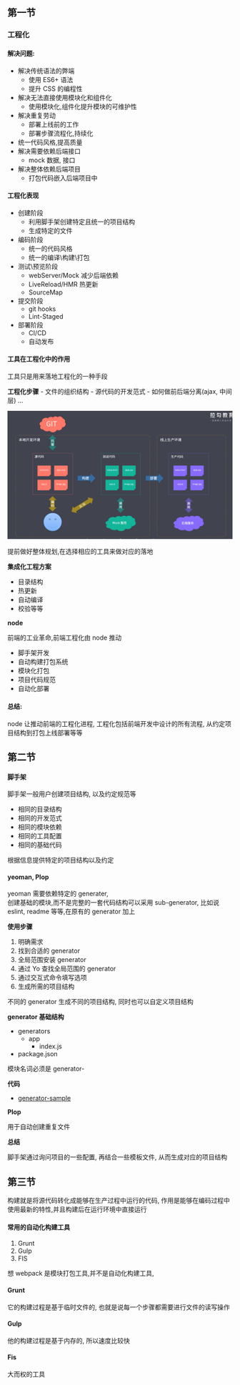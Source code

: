 ## 第一节

### 工程化

#### 解决问题:

- 解决传统语法的弊端
    - 使用 ES6+ 语法
    - 提升 CSS 的编程性
- 解决无法直接使用模块化和组件化
    - 使用模块化,组件化提升模块的可维护性
- 解决重复劳动
    - 部署上线前的工作
    - 部署步骤流程化,持续化
- 统一代码风格,提高质量
- 解决需要依赖后端接口
    - mock 数据, 接口
- 解决整体依赖后端项目
    - 打包代码嵌入后端项目中

#### 工程化表现

- 创建阶段
    - 利用脚手架创建特定且统一的项目结构
    - 生成特定的文件
- 编码阶段
    - 统一的代码风格
    - 统一的编译\构建\打包
- 测试\预览阶段
    - webServer/Mock 减少后端依赖
    - LiveReload/HMR 热更新
    - SourceMap 
- 提交阶段
    - git hooks
    - Lint-Staged
- 部署阶段
    - CI/CD
    - 自动发布

#### 工具在工程化中的作用

工具只是用来落地工程化的一种手段

**工程化步骤**
    - 文件的组织结构
    - 源代码的开发范式
    - 如何做前后端分离(ajax, 中间层)
    ...


![](../images/tool.png)

提前做好整体规划,在选择相应的工具来做对应的落地

**集成化工程方案**
- 目录结构
- 热更新
- 自动编译
- 校验等等

**node**

前端的工业革命,前端工程化由 node 推动

- 脚手架开发
- 自动构建打包系统
- 模块化打包
- 项目代码规范
- 自动化部署

#### 总结:

node 让推动前端的工程化进程, 工程化包括前端开发中设计的所有流程, 从约定项目结构到打包上线部署等等

## 第二节

#### 脚手架

脚手架一般用户创建项目结构, 以及约定规范等

- 相同的目录结构
- 相同的开发范式
- 相同的模块依赖
- 相同的工具配置
- 相同的基础代码

根据信息提供特定的项目结构以及约定

#### yeoman, Plop

yeoman 需要依赖特定的 generater,  
创建基础的模块,而不是完整的一套代码结构可以采用 sub-generator, 比如说 eslint, readme 等等,在原有的 generator 加上

**使用步骤**

1. 明确需求
2. 找到合适的 generator
3. 全局范围安装 generator
4. 通过 Yo 查找全局范围的 generator
5. 通过交互式命令填写选项
6. 生成所需的项目结构

不同的 generator 生成不同的项目结构, 同时也可以自定义项目结构

**generator 基础结构**

- generators
    - app
        - index.js
- package.json

模块名词必须是 generator-<name>

**代码**

- [generator-sample](../codes/generator-sample/package.json)

**Plop**

用于自动创建重复文件

**总结**

脚手架通过询问项目的一些配置, 再结合一些模板文件, 从而生成对应的项目结构

## 第三节

构建就是将源代码转化成能够在生产过程中运行的代码, 作用是能够在编码过程中使用最新的特性,并且构建后在运行环境中直接运行

#### 常用的自动化构建工具

1. Grunt
2. Gulp
3. FIS

想 webpack 是模块打包工具,并不是自动化构建工具,

#### Grunt

它的构建过程是基于临时文件的, 也就是说每一个步骤都需要进行文件的读写操作

#### Gulp

他的构建过程是基于内存的, 所以速度比较快

#### Fis

大而权的工具
